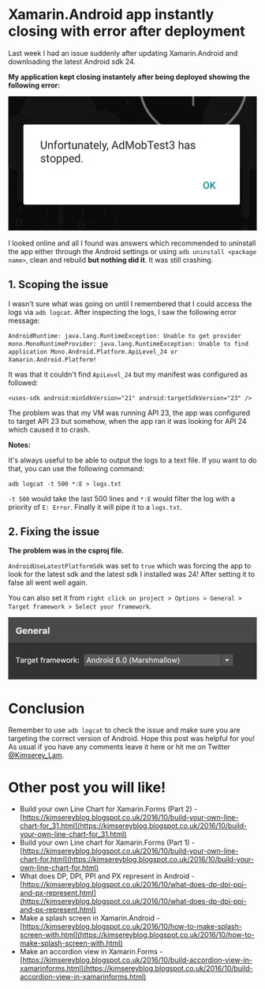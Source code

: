 # Xamarin.Android app instantly closing with error after deployment

Last week I had an issue suddenly after updating Xamarin.Android and downloading the latest Android sdk 24.

__My application kept closing instantely after being deployed showing the following error:__

![img](https://raw.githubusercontent.com/Kimserey/BlogArchive/master/img/20161111_crash/crash.png)

I looked online and all I found was answers which recommended to uninstall the app either through the Android settings or using `adb uninstall <package name>`, clean and rebuild __but
nothing did it__. It was still crashing.

## 1. Scoping the issue

I wasn't sure what was going on until I remembered that I could access the logs via `adb logcat`. After inspecting the logs, I saw the following error message:

```
AndroidRuntime: java.lang.RuntimeException: Unable to get provider mono.MonoRuntimeProvider: java.lang.RuntimeException: Unable to find application Mono.Android.Platform.ApiLevel_24 or Xamarin.Android.Platform!
```

It was that it couldn't find `ApiLevel_24` but my manifest was configured as followed:

```
<uses-sdk android:minSdkVersion="21" android:targetSdkVersion="23" />
```

The problem was that my VM was running API 23, the app was configured to target API 23 but somehow, when the app ran it was looking for API 24 which caused it to crash.

__Notes:__

It's always useful to be able to output the logs to a text file.
If you want to do that, you can use the following command:

```
adb logcat -t 500 *:E > logs.txt
```

`-t 500` would take the last 500 lines and `*:E` would filter the log with a priority of `E: Error`. Finally it will pipe it to a `logs.txt`.

## 2. Fixing the issue

__The problem was in the csproj file.__

`AndroidUseLatestPlatformSdk` was set to `true` which was forcing the app to look for the latest sdk and the latest sdk I installed was 24!
After setting it to false all went well again.

You can also set it from `right click on project > Options > General > Target framework > Select your framework`.

![menu](https://raw.githubusercontent.com/Kimserey/BlogArchive/master/img/20161111_crash/target.png)

# Conclusion

Remember to use `adb logcat` to check the issue and make sure you are targeting the correct version of Android.
Hope this post was helpful for you! As usual if you have any comments leave it here or hit me on Twitter [@Kimserey_Lam](https://twitter.com/Kimserey_Lam).

# Other post you will like!

- Build your own Line Chart for Xamarin.Forms (Part 2) - [https://kimsereyblog.blogspot.co.uk/2016/10/build-your-own-line-chart-for_31.html](https://kimsereyblog.blogspot.co.uk/2016/10/build-your-own-line-chart-for_31.html)
- Build your own Line chart for Xamarin.Forms (Part 1) - [https://kimsereyblog.blogspot.co.uk/2016/10/build-your-own-line-chart-for.html](https://kimsereyblog.blogspot.co.uk/2016/10/build-your-own-line-chart-for.html)
- What does DP, DPI, PPI and PX represent in Android - [https://kimsereyblog.blogspot.co.uk/2016/10/what-does-dp-dpi-ppi-and-px-represent.html](https://kimsereyblog.blogspot.co.uk/2016/10/what-does-dp-dpi-ppi-and-px-represent.html)
- Make a splash screen in Xamarin.Android - [https://kimsereyblog.blogspot.co.uk/2016/10/how-to-make-splash-screen-with.html](https://kimsereyblog.blogspot.co.uk/2016/10/how-to-make-splash-screen-with.html)
- Make an accordion view in Xamarin.Forms - [https://kimsereyblog.blogspot.co.uk/2016/10/build-accordion-view-in-xamarinforms.html](https://kimsereyblog.blogspot.co.uk/2016/10/build-accordion-view-in-xamarinforms.html)
